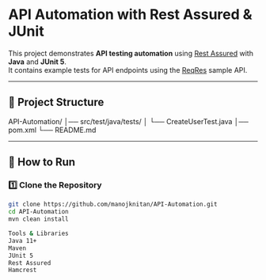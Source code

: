 # API Automation with Rest Assured & JUnit

This project demonstrates **API testing automation** using [Rest Assured](https://rest-assured.io/) with **Java** and **JUnit 5**.  
It contains example tests for API endpoints using the [ReqRes](https://reqres.in/) sample API.

---

## 📂 Project Structure

API-Automation/
│── src/test/java/tests/
│ └── CreateUserTest.java
│── pom.xml
└── README.md


---

## 🚀 How to Run

### 1️⃣ Clone the Repository
```bash
git clone https://github.com/manojknitan/API-Automation.git
cd API-Automation
mvn clean install

Tools & Libraries
Java 11+
Maven
JUnit 5
Rest Assured
Hamcrest

